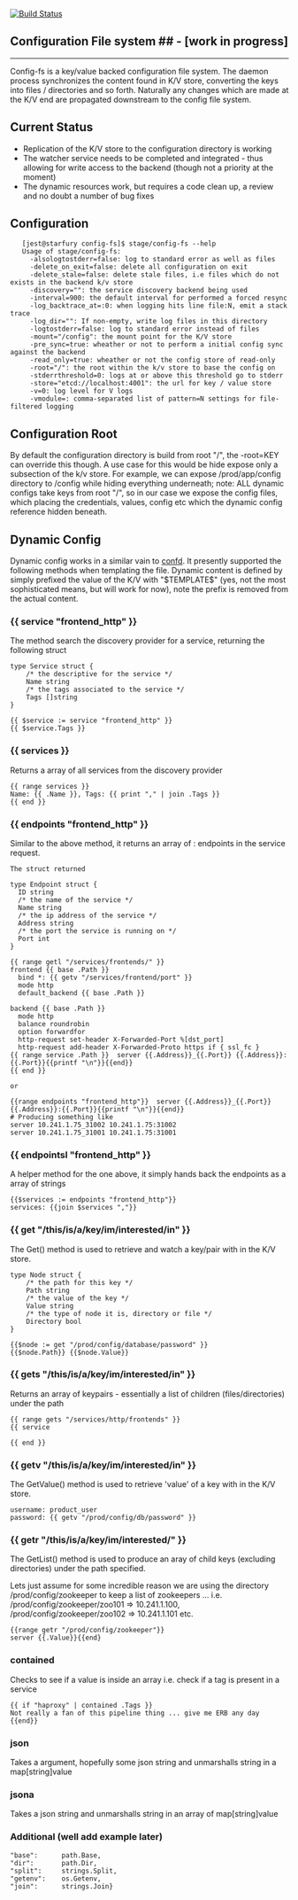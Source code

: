 [![Build Status](https://drone.io/github.com/gambol99/config-fs/status.png)](https://drone.io/github.com/gambol99/config-fs/latest)

## Configuration File system ## - [work in progress]
------

Config-fs is a key/value backed configuration file system. The daemon process synchronizes the content found in K/V store, converting the keys into files / directories and so forth. Naturally any changes which are made at the K/V end are propagated downstream to the config file system.

Current Status
------

 - Replication of the K/V store to the configuration directory is working
 - The watcher service needs to be completed and integrated - thus allowing for write access to the backend (though not a priority at the moment)
 - The dynamic resources work, but requires a code clean up, a review and no doubt a number of bug fixes

Configuration
------

       [jest@starfury config-fs]$ stage/config-fs --help
       Usage of stage/config-fs:
         -alsologtostderr=false: log to standard error as well as files
         -delete_on_exit=false: delete all configuration on exit
         -delete_stale=false: delete stale files, i.e files which do not exists in the backend k/v store
         -discovery="": the service discovery backend being used
         -interval=900: the default interval for performed a forced resync
         -log_backtrace_at=:0: when logging hits line file:N, emit a stack trace
         -log_dir="": If non-empty, write log files in this directory
         -logtostderr=false: log to standard error instead of files
         -mount="/config": the mount point for the K/V store
         -pre_sync=true: wheather or not to perform a initial config sync against the backend
         -read_only=true: wheather or not the config store of read-only
         -root="/": the root within the k/v store to base the config on
         -stderrthreshold=0: logs at or above this threshold go to stderr
         -store="etcd://localhost:4001": the url for key / value store
         -v=0: log level for V logs
         -vmodule=: comma-separated list of pattern=N settings for file-filtered logging

Configuration Root
-----

By default the configuration directory is build from root "/", the -root=KEY can override this though. A use case for this would be hide expose only a subsection of the k/v store. For example, we can expose /prod/app/config directory to /config while hiding everything underneath; note: ALL dynamic configs take keys from root "/", so in our case we expose the config files, which placing the credentials, values, config etc which the dynamic config reference hidden beneath.


## Dynamic Config ##

Dynamic config works in a similar vain to [confd](https://github.com/kelseyhightower/confd). It presently supported the following methods when templating the file. Dynamic content is defined by simply prefixed the value of the K/V with "\$TEMPLATE$" (yes, not the most sophisticated means, but will work for now), note the prefix is removed from the actual content.

### {{ service "frontend_http" }}

The method search the discovery provider for a service, returning the following struct

    type Service struct {
    	/* the descriptive for the service */
    	Name string
    	/* the tags associated to the service */
    	Tags []string
    }

    {{ $service := service "frontend_http" }}
    {{ $service.Tags }}

### {{ services }}

Returns a array of all services from the discovery provider

    {{ range services }}
    Name: {{ .Name }}, Tags: {{ print "," | join .Tags }}
    {{ end }}

### {{ endpoints "frontend_http" }}

Similar to the above method, it returns an array of <IPADDRESS>:<PORT> endpoints in the service request.

    The struct returned

    type Endpoint struct {
      ID string
      /* the name of the service */
      Name string
      /* the ip address of the service */
      Address string
      /* the port the service is running on */
      Port int
    }

    {{ range getl "/services/frontends/" }}
    frontend {{ base .Path }}
      bind *: {{ getv "/services/frontend/port" }}
      mode http
      default_backend {{ base .Path }}

    backend {{ base .Path }}
      mode http
      balance roundrobin
      option forwardfor
      http-request set-header X-Forwarded-Port %[dst_port]
      http-request add-header X-Forwarded-Proto https if { ssl_fc }
    {{ range service .Path }}  server {{.Address}}_{{.Port}} {{.Address}}:{{.Port}}{{printf "\n"}}{{end}}
    {{ end }}

    or

    {{range endpoints "frontend_http"}}  server {{.Address}}_{{.Port}} {{.Address}}:{{.Port}}{{printf "\n"}}{{end}}
    # Producing something like
    server 10.241.1.75_31002 10.241.1.75:31002
    server 10.241.1.75_31001 10.241.1.75:31001

### {{ endpointsl "frontend_http" }}

A helper method for the one above, it simply hands back the endpoints as a array of strings

	{{$services := endpoints "frontend_http"}}
	services: {{join $services ","}}

### {{ get "/this/is/a/key/im/interested/in" }}

The Get() method is used to retrieve and watch a key/pair with in the K/V store.

    type Node struct {
        /* the path for this key */
        Path string
        /* the value of the key */
        Value string
        /* the type of node it is, directory or file */
        Directory bool
    }

    {{$node := get "/prod/config/database/password" }}
    {{$node.Path}} {{$node.Value}}

### {{ gets "/this/is/a/key/im/interested/in" }}

Returns an array of keypairs - essentially a list of children (files/directories) under the path

    {{ range gets "/services/http/frontends" }}
    {{ service

    {{ end }}

### {{ getv "/this/is/a/key/im/interested/in" }}

The GetValue() method is used to retrieve 'value' of a key with in the K/V store.

    username: product_user
    password: {{ getv "/prod/config/db/password" }}

### {{ getr "/this/is/a/key/im/interested/" }}

The GetList() method is used to produce an aray of child keys (excluding directories) under the path specified.

Lets just assume for some incredible reason we are using the directory /prod/config/zookeeper to keep a list of zookeepers ... i.e. /prod/config/zookeeper/zoo101 => 10.241.1.100, /prod/config/zookeeper/zoo102 => 10.241.1.101 etc.

    {{range getr "/prod/config/zookeeper"}}
    server {{.Value}}{{end}

### contained

Checks to see if a value is inside an array i.e. check if a tag is present in a service

    {{ if "haproxy" | contained .Tags }}
    Not really a fan of this pipeline thing ... give me ERB any day
    {{end}}

### json

Takes a argument, hopefully some json string and unmarshalls string in a map[string]value

### jsona

Takes a json string and unmarshalls string in an array of map[string]value

### Additional (well add example later)

    "base":      path.Base,
    "dir":       path.Dir,
    "split":     strings.Split,
    "getenv":    os.Getenv,
    "join":      strings.Join}
